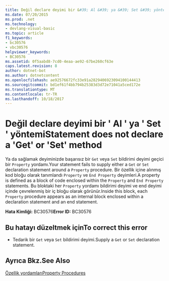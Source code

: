 ```yaml
---
title: Değil declare deyimi bir &#39; Al &#39; ya &#39; Set &#39; yöntemi
ms.date: 07/20/2015
ms.prod: .net
ms.technology:
- devlang-visual-basic
ms.topic: article
f1_keywords:
- bc30576
- vbc30576
helpviewer_keywords:
- BC30576
ms.assetid: 0f5aabd8-7cd0-4eaa-ae92-67be260cf63e
caps.latest.revision: 8
author: dotnet-bot
ms.author: dotnetcontent
ms.openlocfilehash: ae92576672fc33e91a2829406923094100144413
ms.sourcegitcommit: bd1ef61f4bb794b25383d3d72e71041a5ced172e
ms.translationtype: MT
ms.contentlocale: tr-TR
ms.lasthandoff: 10/18/2017
---
```

# <a name="statement-does-not-declare-a-39get39-or-39set39-method"></a><span data-ttu-id="34a7e-102">Değil declare deyimi bir &#39; Al &#39; ya &#39; Set &#39; yöntemi</span><span class="sxs-lookup"><span data-stu-id="34a7e-102">Statement does not declare a &#39;Get&#39; or &#39;Set&#39; method</span></span>
<span data-ttu-id="34a7e-103">Ya da sağlamak deyiminizde başarısız bir `Get` veya `Set` bildirimi deyimi geçici bir `Property` yordamı.</span><span class="sxs-lookup"><span data-stu-id="34a7e-103">Your statement fails to supply either a `Get` or `Set` declaration statement around a `Property` procedure.</span></span> <span data-ttu-id="34a7e-104">Bir özellik içine alınmış kod bloğu olarak tanımlandı `Property` ve `End Property` deyimleri.</span><span class="sxs-lookup"><span data-stu-id="34a7e-104">A property is defined as a block of code enclosed within the `Property` and `End Property` statements.</span></span> <span data-ttu-id="34a7e-105">Bu bloktaki her `Property` yordamı bildirimi deyimi ve end deyimi içinde çevrelenmiş bir iç bloğu olarak görünür.</span><span class="sxs-lookup"><span data-stu-id="34a7e-105">Inside this block, each `Property` procedure appears as an internal block enclosed within a declaration statement and an end statement.</span></span>  
  
 <span data-ttu-id="34a7e-106">**Hata Kimliği:** BC30576</span><span class="sxs-lookup"><span data-stu-id="34a7e-106">**Error ID:** BC30576</span></span>  
  
## <a name="to-correct-this-error"></a><span data-ttu-id="34a7e-107">Bu hatayı düzeltmek için</span><span class="sxs-lookup"><span data-stu-id="34a7e-107">To correct this error</span></span>  
  
-   <span data-ttu-id="34a7e-108">Tedarik bir `Get` veya `Set` bildirimi deyimi.</span><span class="sxs-lookup"><span data-stu-id="34a7e-108">Supply a `Get` or `Set` declaration statement.</span></span>  
  
## <a name="see-also"></a><span data-ttu-id="34a7e-109">Ayrıca Bkz.</span><span class="sxs-lookup"><span data-stu-id="34a7e-109">See Also</span></span>  
 [<span data-ttu-id="34a7e-110">Özellik yordamları</span><span class="sxs-lookup"><span data-stu-id="34a7e-110">Property Procedures</span></span>](../../visual-basic/programming-guide/language-features/procedures/property-procedures.md)
